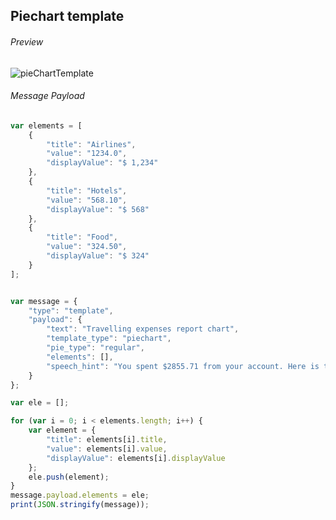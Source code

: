 ##  Piechart template

###### Preview


![pieChartTemplate](https://user-images.githubusercontent.com/58174664/148944411-f54f8d16-e03e-4c02-8568-0bc803c17aa6.PNG)



###### Message Payload

```js
var elements = [
    {
        "title": "Airlines",
        "value": "1234.0",
        "displayValue": "$ 1,234"
    },
    {
        "title": "Hotels",
        "value": "568.10",
        "displayValue": "$ 568"
    },
    {
        "title": "Food",
        "value": "324.50",
        "displayValue": "$ 324"
    }
];


var message = {
    "type": "template",
    "payload": {
        "text": "Travelling expenses report chart",
        "template_type": "piechart",
        "pie_type": "regular",
        "elements": [],
        "speech_hint": "You spent $2855.71 from your account. Here is the breakup."
    }
};

var ele = [];

for (var i = 0; i < elements.length; i++) {
    var element = {
        "title": elements[i].title,
        "value": elements[i].value,
        "displayValue": elements[i].displayValue
    };
    ele.push(element);
}
message.payload.elements = ele;
print(JSON.stringify(message));
```
